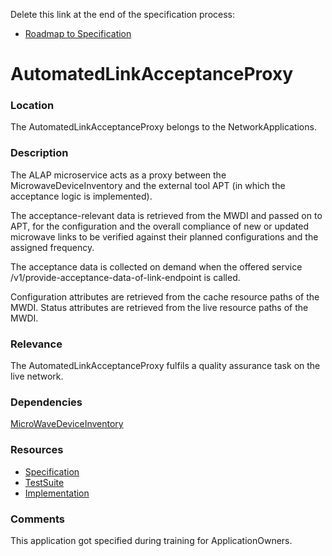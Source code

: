 Delete this link at the end of the specification process:  
- [Roadmap to Specification](../../issues/2)

# AutomatedLinkAcceptanceProxy

### Location
The AutomatedLinkAcceptanceProxy belongs to the NetworkApplications.

### Description
The ALAP microservice acts as a proxy between the MicrowaveDeviceInventory and the external tool APT (in which the acceptance logic is implemented).

The acceptance-relevant data is retrieved from the MWDI and passed on to APT, for the configuration and the overall compliance of new or updated microwave links to be verified against their planned configurations and the assigned frequency. 

The acceptance data is collected on demand when the offered service /v1/provide-acceptance-data-of-link-endpoint is called.

Configuration attributes are retrieved from the cache resource paths of the MWDI.
Status attributes are retrieved from the live resource paths of the MWDI.

### Relevance
The AutomatedLinkAcceptanceProxy fulfils a quality assurance task on the live network.

### Dependencies
 [MicroWaveDeviceInventory](https://github.com/openBackhaul/MicroWaveDeviceInventory)


### Resources
- [Specification](./spec/)
- [TestSuite](./testing/)
- [Implementation](./server/)

### Comments
This application got specified during training for ApplicationOwners.
